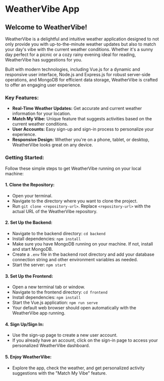 # WeatherVibe App

## Welcome to WeatherVibe!

WeatherVibe is a delightful and intuitive weather application designed to not only provide you with up-to-the-minute weather updates but also to match your day's vibe with the current weather conditions. Whether it's a sunny day perfect for a picnic or a cozy rainy evening ideal for reading, WeatherVibe has  suggestions for you.

Built with modern technologies, including Vue.js for a dynamic and responsive user interface, Node.js and Express.js for robust server-side operations, and MongoDB for efficient data storage, WeatherVibe is crafted to offer an engaging user experience.

### Key Features:

- **Real-Time Weather Updates:** Get accurate and current weather information for your location.
- **Match My Vibe:** Unique feature that suggests activities based on the current weather conditions.
- **User Accounts:** Easy sign-up and sign-in process to personalize your experience.
- **Responsive Design:** Whether you're on a phone, tablet, or desktop, WeatherVibe looks great on any device.

### Getting Started:

Follow these simple steps to get WeatherVibe running on your local machine:

#### 1. Clone the Repository:
- Open your terminal.
- Navigate to the directory where you want to clone the project.
- Run `git clone <repository-url>`. Replace `<repository-url>` with the actual URL of the WeatherVibe repository.

#### 2. Set Up the Backend:
- Navigate to the backend directory: `cd backend`
- Install dependencies: `npm install`
- Make sure you have MongoDB running on your machine. If not, install and start MongoDB.
- Create a `.env` file in the backend root directory and add your database connection string and other environment variables as needed.
- Start the server: `npm start`

#### 3. Set Up the Frontend:
- Open a new terminal tab or window.
- Navigate to the frontend directory: `cd frontend`
- Install dependencies: `npm install`
- Start the Vue.js application: `npm run serve`
- Your default web browser should open automatically with the WeatherVibe app running.

#### 4. Sign Up/Sign In:
- Use the sign-up page to create a new user account.
- If you already have an account, click on the sign-in page to access your personalized WeatherVibe dashboard.

#### 5. Enjoy WeatherVibe:
- Explore the app, check the weather, and get personalized activity suggestions with the "Match My Vibe" feature.
